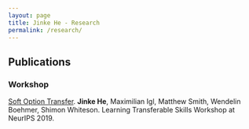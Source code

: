 ```yaml
---
layout: page
title: Jinke He - Research
permalink: /research/
---
```


## Publications

### Workshop

[Soft Option Transfer](https://www.skillsworkshop.ai/uploads/1/2/1/5/121527312/softoptiontransfer.pdf). **Jinke He**, Maximilian Igl, Matthew Smith, Wendelin Boehmer, Shimon Whiteson. Learning Transferable Skills Workshop at NeurIPS 2019.
